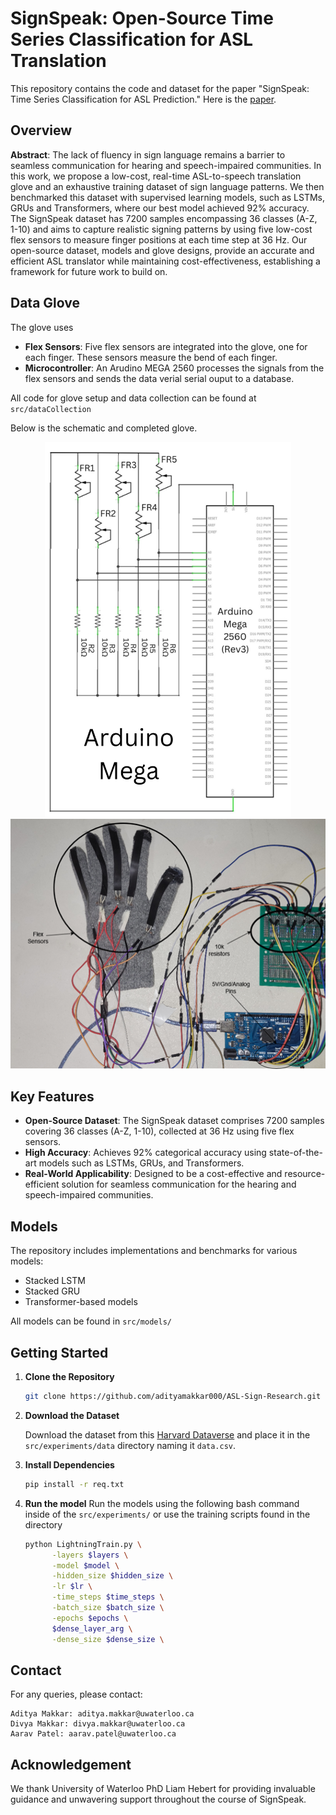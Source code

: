 # SignSpeak: Open-Source Time Series Classification for ASL Translation

This repository contains the code and dataset for the paper "SignSpeak: Time Series Classification for ASL Prediction." Here is the [paper](https://arxiv.org/pdf/2407.12020).

## Overview

**Abstract**: The lack of fluency in sign language remains a barrier to seamless communication for hearing and speech-impaired communities. In this work, we propose a low-cost, real-time ASL-to-speech translation glove and an exhaustive training dataset of sign language patterns. We then benchmarked this dataset with supervised learning models, such as LSTMs, GRUs and Transformers, where our best model achieved 92\% accuracy. The SignSpeak dataset has 7200 samples encompassing 36 classes (A-Z, 1-10) and aims to capture realistic signing patterns by using five low-cost flex sensors to measure finger positions at each time step at 36 Hz. Our open-source dataset, models and glove designs, provide an accurate and efficient ASL translator while maintaining cost-effectiveness, establishing a framework for future work to build on.  

## Data Glove

The glove uses
- **Flex Sensors**: Five flex sensors are integrated into the glove, one for each finger. These sensors measure the bend of each finger.
- **Microcontroller**: An Arudino MEGA 2560 processes the signals from the flex sensors and sends the data verial serial ouput to a database.

All code for glove setup and data collection can be found at ```src/dataCollection```

Below is the schematic and completed glove.

<p align="center">
  <img src="images/Schematic.png" alt="Data Glove Diagram 1", height="600">
  <img src="images/Gloves.png" alt="Data Glove Diagram 2", height="400">
</div>

## Key Features

- **Open-Source Dataset**: The SignSpeak dataset comprises 7200 samples covering 36 classes (A-Z, 1-10), collected at 36 Hz using five flex sensors.
- **High Accuracy**: Achieves 92% categorical accuracy using state-of-the-art models such as LSTMs, GRUs, and Transformers.
- **Real-World Applicability**: Designed to be a cost-effective and resource-efficient solution for seamless communication for the hearing and speech-impaired communities.

## Models

The repository includes implementations and benchmarks for various models:
- Stacked LSTM
- Stacked GRU
- Transformer-based models

All models can be found in ``` src/models/ ```

## Getting Started

1. **Clone the Repository**
   ```bash
   git clone https://github.com/adityamakkar000/ASL-Sign-Research.git
   ```
2. **Download the Dataset**

    Download the dataset from this [Harvard Dataverse](https://doi.org/10.7910/DVN/ODY7GH) and place it in the ```src/experiments/data``` directory naming it ```data.csv```.

3. **Install Dependencies**

    ```bash
    pip install -r req.txt
    ```
4. **Run the model**
     Run the models using the following bash command inside of the ```src/experiments/``` or use the training scripts found in the directory
    ```bash
    python LightningTrain.py \
          -layers $layers \
          -model $model \
          -hidden_size $hidden_size \
          -lr $lr \
          -time_steps $time_steps \
          -batch_size $batch_size \
          -epochs $epochs \
          $dense_layer_arg \
          -dense_size $dense_size \
    ```

## Contact

For any queries, please contact:

    Aditya Makkar: aditya.makkar@uwaterloo.ca
    Divya Makkar: divya.makkar@uwaterloo.ca
    Aarav Patel: aarav.patel@uwaterloo.ca

## Acknowledgement

We thank University of Waterloo PhD Liam Hebert for providing invaluable guidance and unwavering support throughout the course of SignSpeak. 
